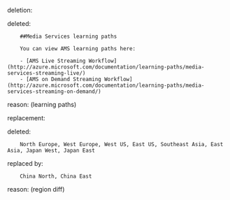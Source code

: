 deletion:

deleted:

		##Media Services learning paths
		
		You can view AMS learning paths here:
		
		- [AMS Live Streaming Workflow](http://azure.microsoft.com/documentation/learning-paths/media-services-streaming-live/)
		- [AMS on Demand Streaming Workflow](http://azure.microsoft.com/documentation/learning-paths/media-services-streaming-on-demand/)

reason: (learning paths)

replacement:

deleted:

		North Europe, West Europe, West US, East US, Southeast Asia, East Asia, Japan West, Japan East

replaced by:

		China North, China East

reason: (region diff)

